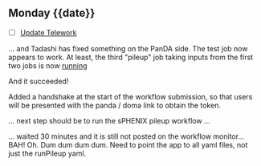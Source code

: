 ## Monday {{date}}

- [ ] [Update Telework](https://docs.google.com/spreadsheets/d/16AZZBiKL1s6eGgH2KFiJPnD8-TjRsC0HYy4Qdmbr358/edit#gid=0)

... and Tadashi has fixed something on the PanDA side.  The test job now appears to work.  At least, the third "pileup" job taking inputs from the first two jobs is now [running](https://panda-doma.cern.ch/tasks/?jeditaskid=66666|66664|66665)

And it succeeded!  

Added a handshake at the start of the workflow submission, so that users will be presented with the panda / doma link to obtain the token.

... next step should be to run the sPHENIX pileup workflow ...

... waited 30 minutes and it is still not posted on the workflow monitor...  BAH!  Oh.  Dum dum dum dum.  Need to point the app to all yaml files, not just the runPileup yaml.

